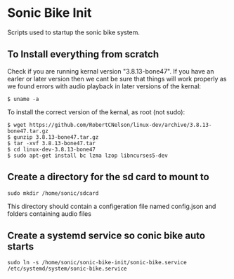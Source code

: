 Sonic Bike Init
============================

Scripts used to startup the sonic bike system.

To Install everything from scratch
------------------------------------------------
Check if you are running kernal version "3.8.13-bone47". If you have an earler or later version then we cant be sure that things will work properly as we found errors with audio playback in later versions of the kernal:

    $ uname -a
    
To install the correct version of the kernal, as root (not sudo):

    $ wget https://github.com/RobertCNelson/linux-dev/archive/3.8.13-bone47.tar.gz
    $ gunzip 3.8.13-bone47.tar.gz
    $ tar -xvf 3.8.13-bone47.tar
    $ cd linux-dev-3.8.13-bone47
    $ sudo apt-get install bc lzma lzop libncurses5-dev 

Create a directory for the sd card to mount to
-----------------------------------------------------
    
    sudo mkdir /home/sonic/sdcard

This directory should contain a configeration file named config.json and folders containing audio files

Create a systemd service so conic bike auto starts
-----------------------------------------------------

    sudo ln -s /home/sonic/sonic-bike-init/sonic-bike.service /etc/systemd/system/sonic-bike.service

